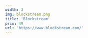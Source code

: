 ```yaml
---
width: 3
img: blockstream.png
title: 'Blockstream'
prio: 49
url: 'https://www.blockstream.com/'
---
```



